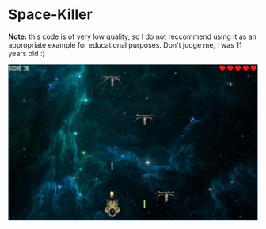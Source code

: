 # Space-Killer

**Note:** this code is of very low quality, so I do not reccommend using it as an appropriate example for educational purposes. Don't judge me, I was 11 years old :)

![](https://raw.githubusercontent.com/jankulik/Space-Killer/master/space_killer.png)

